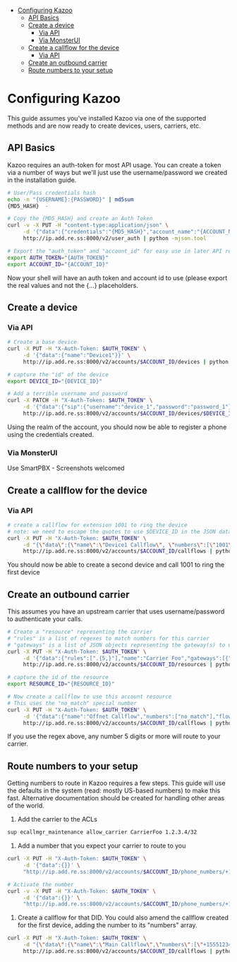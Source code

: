 - [Configuring Kazoo](#orge21edc8)
  - [API Basics](#org9a0a9da)
  - [Create a device](#orgfaa42c6)
    - [Via API](#orgdf62784)
    - [Via MonsterUI](#orgcaad19c)
  - [Create a callflow for the device](#orge61c82e)
    - [Via API](#orgd36111f)
  - [Create an outbound carrier](#orgbb1762b)
  - [Route numbers to your setup](#orgf32b8cd)



<a id="orge21edc8"></a>

# Configuring Kazoo

This guide assumes you've installed Kazoo via one of the supported methods and are now ready to create devices, users, carriers, etc.


<a id="org9a0a9da"></a>

## API Basics

Kazoo requires an auth-token for most API usage. You can create a token via a number of ways but we'll just use the username/password we created in the installation guide.

```bash
# User/Pass credentials hash
echo -n "{USERNAME}:{PASSWORD}" | md5sum
{MD5_HASH}  -

# Copy the {MD5_HASH} and create an Auth Token
curl -v -X PUT -H "content-type:application/json" \
     -d '{"data":{"credentials":"{MD5_HASH}","account_name":"{ACCOUNT_NAME}"}}' \
     http://ip.add.re.ss:8000/v2/user_auth | python -mjson.tool

# Export the "auth_token" and "account_id" for easy use in later API requests
export AUTH_TOKEN="{AUTH_TOKEN}"
export ACCOUNT_ID="{ACCOUNT_ID}"
```

Now your shell will have an auth token and account id to use (please export the real values and not the {&#x2026;} placeholders.


<a id="orgfaa42c6"></a>

## Create a device


<a id="orgdf62784"></a>

### Via API

```bash
# Create a base device
curl -X PUT -H "X-Auth-Token: $AUTH_TOKEN" \
     -d '{"data":{"name":"Device1"}}' \
     http://ip.add.re.ss:8000/v2/accounts/$ACCOUNT_ID/devices | python -mjson.tool

# capture the "id" of the device
export DEVICE_ID="{DEVICE_ID}"

# Add a terrible username and password
curl -X PATCH -H "X-Auth-Token: $AUTH_TOKEN" \
     -d '{"data":{"sip":{"username":"device_1","password":"password_1"}}}' \
     http://ip.add.re.ss:8000/v2/accounts/$ACCOUNT_ID/devices/$DEVICE_ID | python -mjson.tool
```

Using the realm of the account, you should now be able to register a phone using the credentials created.


<a id="orgcaad19c"></a>

### Via MonsterUI

Use SmartPBX - Screenshots welcomed


<a id="orge61c82e"></a>

## Create a callflow for the device


<a id="orgd36111f"></a>

### Via API

```bash
# create a callflow for extension 1001 to ring the device
# note: we need to escape the quotes to use $DEVICE_ID in the JSON data
curl -X PUT -H "X-Auth-Token: $AUTH_TOKEN" \
     -d "{\"data\":{\"name\":\"Device1 Callflow\", \"numbers\":[\"1001\"], \"flow\":{\"module\":\"device\",\"data\":{\"id\":\"$DEVICE_ID\"}}}}" \
     http://ip.add.re.ss:8000/v2/accounts/$ACCOUNT_ID/callflows | python -mjson.tool
```

You should now be able to create a second device and call 1001 to ring the first device


<a id="orgbb1762b"></a>

## Create an outbound carrier

This assumes you have an upstream carrier that uses username/password to authenticate your calls.

```bash
# Create a "resource" representing the carrier
# "rules" is a list of regexes to match numbers for this carrier
# "gateways" is a list of JSON objects representing the gateway(s) to use
curl -X PUT -H "X-Auth-Token: $AUTH_TOKEN" \
     -d '{"data":{"rules":[".{5,}"],"name":"Carrier Foo","gateways":[{"realm":"sip.carrier.com","server":"sip.carrier.com","username":"your_username","password":"your_password","enabled":true}]}}' \
     http://ip.add.re.ss:8000/v2/accounts/$ACCOUNT_ID/resources | python -mjson.tool

# capture the id of the resource
export RESOURCE_ID="{RESOURCE_ID}"

# Now create a callflow to use this account resource
# This uses the "no_match" special number
curl -X PUT -H "X-Auth-Token: $AUTH_TOKEN" \
     -d '{"data":{"name":"Offnet Callflow","numbers":["no_match"],"flow":{"module":"resources","data":{"use_local_resources":true}}}}' \
     http://ip.add.re.ss:8000/v2/accounts/$ACCOUNT_ID/callflows | python -mjson.tool
```

If you use the regex above, any number 5 digits or more will route to your carrier.


<a id="orgf32b8cd"></a>

## Route numbers to your setup

Getting numbers to route in Kazoo requires a few steps. This guide will use the defaults in the system (read: mostly US-based numbers) to make this fast. Alternative documentation should be created for handling other areas of the world.

1.  Add the carrier to the ACLs

```bash
sup ecallmgr_maintenance allow_carrier CarrierFoo 1.2.3.4/32
```

1.  Add a number that you expect your carrier to route to you

```bash
curl -X PUT -H "X-Auth-Token: $AUTH_TOKEN" \
     -d '{"data":{}}' \
     "http://ip.add.re.ss:8000/v2/accounts/$ACCOUNT_ID/phone_numbers/+15551234567" | python -mjson.tool

# Activate the number
curl -v -X PUT -H "X-Auth-Token: $AUTH_TOKEN" \
     -d '{"data":{}}' \
     "http://ip.add.re.ss:8000/v2/accounts/$ACCOUNT_ID/phone_numbers/+15551234567/activate" | python -mjson.tool
```

1.  Create a callflow for that DID. You could also amend the callflow created for the first device, adding the number to its "numbers" array.

```bash
curl -X PUT -H "X-Auth-Token: $AUTH_TOKEN" \
     -d "{\"data\":{\"name\":\"Main Callflow\",\"numbers\":[\"+15551234567\"],\"flow\":{\"module\":\"device\",\"data\":{\"id\":\"$DEVICE_ID\"}}}}" \
     http://ip.add.re.ss:8000/v2/accounts/$ACCOUNT_ID/callflows | python -mjson.tool
```